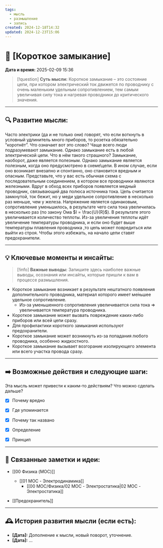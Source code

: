 ```yaml
---
tags:
  - мысль
  - размышление
  - запись
created: 2024-12-18T14:32
updated: 2024-12-23T15:06
---
```


# 💭  [Короткое замыкание]

**Дата и время:** 2025-02-09 15:36

> [!question] **Суть мысли:**
> Короткое замыкание – это состояние цепи, при котором электрический ток движется по проводнику с очень маленьким удельным сопротивлением, тем самым увеличивая силу тока и нагревая проводники до критического значения.

---

## 🔍 Развитие мысли:

Часто электрики (да и не только они) говорят, что если воткнуть в условный удлинитель много приборов, то розетка обязательно “коротнёт”. Что означает вот это слово?
Чаще всего люди подразумевают замыкание. Однако замыкание есть в любой электрической цепи. Что в нём такого страшного? Замыкание, наоборот, даже является полезным.
Однако замыкание является полезным, когда оно предусмотрено в схеме\цепи. В ином случае, если оно возникает внезапно и спонтанно, оно становится вредным и опасным. Представьте, что у вас есть обычная схема с последовательным соединением, в котором все проводники являются железными. Вдруг в обход всех приборов появляется медный проводник, связывающий два полюса источника тока. Цепь считается замкнутой, ток бежит, но у меди удельное сопротивление в несколько раз меньше, чем у железа. Напряжение является одинаковым, сопротивление уменьшилось, в результате чего сила тока увеличилась в несколько раз (по закону Ома $I = \frac{U}{R}$). В результате этого увеличивается количество теплоты. Из-за увеличения теплоты идёт увеличение температуры проводника, и если оно будет выше температуры плавления проводника ,то цепь может повредиться или выйти из строя. Чтобы этого избежать, на начало цепи ставят предохранители.

---

## 💡 Ключевые моменты и инсайты:

> [!info] **Важные выводы:**
> Запишите здесь наиболее важные выводы, осознания или инсайты, которые пришли к вам в процессе размышления.

- Короткое замыкание возникает в результате нештатного появления дополнительного проводника, материал которого имеет ме́ньшее удельное сопротивление.
	- Из-за уменьшенного сопротивления увеличивается сила тока => увеличивается температура проводника.
- Короткое замыкание может вызвать повреждение каких-либо приборов или всей цепи сразу.
- Для профилактики короткого замыкания используют предохранители.
- Короткое замыкание может возникнуть из-за попадания любого проводника, особенно жидкостного.
- Короткое замыкание вызывает возгорание изолирующего элемента или всего участка провода сразу.

---

## ➡️ Возможные действия и следующие шаги:

Эта мысль может привести к каким-то действиям? Что можно сделать дальше?

- [x] Почему вредно 
- [x] Где упоминается 
- [x] Почему так названо
- [x] Определение
- [x] Принцип


---

## 🔄 Связанные заметки и идеи:

- [[00 Физика (MOC)]]
	- [[01 MOC - Электродинамика]]
		- [[00 MOC/Физика/02 MOC - Электростатика|02 MOC - Электростатика]]

- [[Предохранитель]]

---

## 🕰️ История развития мысли (если есть):

* **[Дата]:**  Дополнение к мысли, новый поворот, уточнение.
* **[Дата]:**  ...